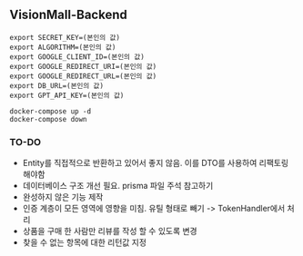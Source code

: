 ## VisionMall-Backend

```commandline
export SECRET_KEY=(본인의 값)
export ALGORITHM=(본인의 값)
export GOOGLE_CLIENT_ID=(본인의 값)
export GOOGLE_REDIRECT_URI=(본인의 값)
export GOOGLE_REDIRECT_URL=(본인의 값)
export DB_URL=(본인의 값)
export GPT_API_KEY=(본인의 값)
```

```commandline
docker-compose up -d
docker-compose down
```

### TO-DO
- Entity를 직접적으로 반환하고 있어서 좋지 않음. 이를 DTO를 사용하여 리팩토링 해야함
- 데이터베이스 구조 개선 필요. prisma 파일 주석 참고하기
- 완성하지 않은 기능 제작
- 인증 계층이 모든 영역에 영향을 미침. 유틸 형태로 빼기 -> TokenHandler에서 처리
- 상품을 구매 한 사람만 리뷰를 작성 할 수 있도록 변경
- 찾을 수 없는 항목에 대한 리턴값 지정